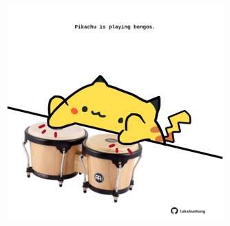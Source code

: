 <!-- built at 19/06/2023, 21:01:06 UTC -->
<p align="center">
  <img width="500" height="500" src="./ReadmeImage.svg">
</p>
